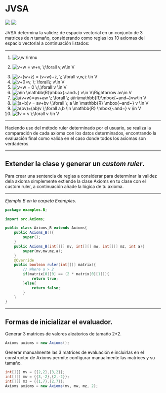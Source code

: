 # JVSA
![](https://img.shields.io/github/issues/evilelliot/java-vector-space-axioms) ![](https://img.shields.io/github/license/evilelliot/java-vector-space-axioms?color=g)

JVSA determina la validez de espacio vectorial en un conjunto de 3 matrices de *n* tamaño, considerando como reglas los 10 axiomas del espacio vectorial a continuación listados:

------------


1. <img src="https://latex.codecogs.com/svg.image?vw&space;\in&space;V" title="v,w \in\nu"/> 
2.   <img src="https://latex.codecogs.com/svg.image?v&plus;w&space;=&space;w&plus;v,&space;\;\forall&space;vw\in&space;V" title="v+w = w+v, \;\forall v,w\in V
"/> 

3. <img src="https://latex.codecogs.com/svg.image?v&plus;(w&plus;z)&space;=&space;(v&plus;w)&plus;z,&space;\;&space;\forall&space;vwz&space;\in&space;V" title="v+(w+z) = (v+w)+z, \; \forall v,w,z \in V"/> 

4. <img src="https://latex.codecogs.com/svg.image?v&plus;0=v,&space;\;&space;\forall\;&space;v\in&space;V" title="v+0=v, \; \forall\; v\in V"/> 

5. <img src="https://latex.codecogs.com/svg.image?v&plus;w&space;=&space;0&space;\;\;\forall&space;v&space;\in&space;V" title="v+w = 0 \;\;\forall v \in V" />

6. <img src="https://latex.codecogs.com/svg.image?a\in&space;\mathbb{R}\mbox{~and~}&space;v\in&space;V\Rightarrow&space;av\in&space;V" title="a\in \mathbb{R}\mbox{~and~} v\in V\Rightarrow av\in V" />

7. <img src="https://latex.codecogs.com/svg.image?a(v&plus;w)=av&plus;aw&space;\;&space;\forall&space;\;&space;a\in\mathbb{R}\mbox{~and~}vw\in&space;V" title="a(v+w)=av+aw \; \forall \; a\in\mathbb{R}\mbox{~and~}vw\in V" />

8. <img src="https://latex.codecogs.com/svg.image?(a&plus;b)v&space;=&space;av&plus;bv&space;\;\forall&space;\;&space;a&space;\in&space;\mathbb{R}&space;\mbox{~and~}&space;v&space;\in&space;V" title="(a+b)v = av+bv \;\forall \; a \in \mathbb{R} \mbox{~and~} v \in V" />

9. <img src="https://latex.codecogs.com/svg.image?a(bv)=(ab)v&space;\;\forall&space;a,b&space;\in&space;\mathbb{R}&space;\mbox{~and~}&space;v&space;\in&space;V" title="a(bv)=(ab)v \;\forall a,b \in \mathbb{R} \mbox{~and~} v \in V" />

10. <img src="https://latex.codecogs.com/svg.image?1v&space;=&space;v&space;\;\forall&space;v&space;\in&space;V" title="1v = v \;\forall v \in V" />


------------


Haciendo uso del método ruler determinado por el usuario, se realiza la comparación de cada axioma con los datos determinados, encontrando la evaluación final como valida en el caso donde todos los axiomas son verdaderos.

------------


## Extender la clase y generar un *custom ruler*.
Para crear una sentencia de reglas a considerar para determinar la validez dela axioma simplemente extiende la clase Axioms en tu clase con el custom ruler, a continuación añade la lógica de tu axioma.

------------

*Ejemplo B en la carpeta Examples.*
```java
package examples.B;
 
import src.Axioms;

public class Axioms_B extends Axioms{
    public Axioms_B(){
        super();
    }
    public Axioms_B(int[][] mv, int[][] mw, int[][] mz, int a){
        super(mv,mw,mz,a);
    }
    @Override
    public boolean ruler(int[][] matrix){
        // Where a > 2
        if(matrix[0][0] == (2 * matrix[0][1])){
            return true;
        }else{
            return false;
        }
    }
}

```

------------

## Formas de inicializar el evaluador.

Generar 3 matrices de valores aleatorios de tamaño 2*2.
```java
Axioms axioms = new Axioms();
```
Generar manualmente las 3 matrices de evaluación e incluirlas en el constructor de Axioms permite configurar manualmente las matrices y su tamaño.

```java
int[][] mv = {{2,2},{3,2}};
int[][] mw = {{3,-2},{2,-2}};
int[][] mz = {{1,7},{2,7}};
Axioms axioms = new Axioms(mv, mw, mz, 2);
```
